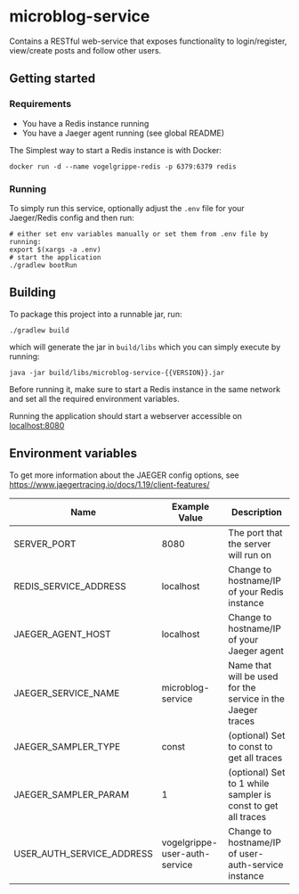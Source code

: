 # microblog-service

Contains a RESTful web-service that exposes functionality to login/register, view/create posts and follow other users.

## Getting started

### Requirements

- You have a Redis instance running
- You have a Jaeger agent running (see global README)


The Simplest way to start a Redis instance is with Docker:

```
docker run -d --name vogelgrippe-redis -p 6379:6379 redis
```

### Running

To simply run this service, optionally adjust the ```.env``` file for 
your Jaeger/Redis config and then run:

```
# either set env variables manually or set them from .env file by running:
export $(xargs -a .env)
# start the application
./gradlew bootRun
```

## Building

To package this project into a runnable jar, run:
```
./gradlew build
```
which will generate the jar in ```build/libs``` which you can simply execute by running:

```
java -jar build/libs/microblog-service-{{VERSION}}.jar
```

Before running it, make sure to start a Redis instance in the same network and set all the required environment variables.

Running the application should start a webserver accessible on [localhost:8080](http://localhost:8080)

## Environment variables

To get more information about the JAEGER config options, see https://www.jaegertracing.io/docs/1.19/client-features/

|         Name          | Example Value     | Description                                |
|-----------------------|-------------------|--------------------------------------------|
| SERVER_PORT           | 8080              | The port that the server will run on
| REDIS_SERVICE_ADDRESS | localhost         | Change to hostname/IP of your Redis instance
| JAEGER_AGENT_HOST     | localhost         | Change to hostname/IP of your Jaeger agent
| JAEGER_SERVICE_NAME   | microblog-service | Name that will be used for the service in the Jaeger traces
| JAEGER_SAMPLER_TYPE   | const             | (optional) Set to const to get all traces
| JAEGER_SAMPLER_PARAM  | 1                 | (optional) Set to 1 while sampler is const to get all traces
| USER_AUTH_SERVICE_ADDRESS | vogelgrippe-user-auth-service | Change to hostname/IP of user-auth-service instance
